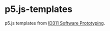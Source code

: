 # p5.js-templates

p5.js templates from [ID311 Software Prototyping](https://github.com/makinteractlab/p5.js-templates).
